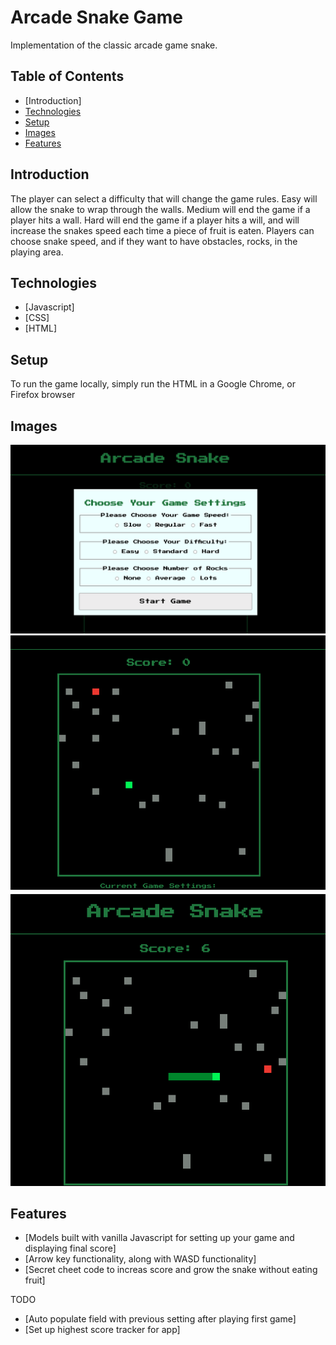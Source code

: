 # Arcade Snake Game
Implementation of the classic arcade game snake.

## Table of Contents
* [Introduction]
* [Technologies](#technologies)
* [Setup](#setup)
* [Images](#images)
* [Features](#features)

## Introduction
The player can select a difficulty that will change the game rules. Easy will allow the snake to wrap through the walls. Medium will end the game if a player hits a wall. Hard will end the game if a player hits a will, and will increase the snakes speed each time a piece of fruit is eaten. Players can choose snake speed, and if they want to have obstacles, rocks, in the playing area.


## Technologies
* [Javascript]
* [CSS]
* [HTML]

## Setup
To run the game locally, simply run the HTML in a Google Chrome, or Firefox browser

## Images
![Game Start Model](./images/start-screen.png)
![Starting screen](./images/game-play1.png)
![Game in Progress](./images/game-play2.png)

## Features
* [Models built with vanilla Javascript for setting up your game and displaying final score]
* [Arrow key functionality, along with WASD functionality]
* [Secret cheet code to increas score and grow the snake without eating fruit]

TODO
* [Auto populate field with previous setting after playing first game]
* [Set up highest score tracker for app]